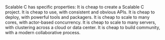 Scalable C has specific properties:
It is cheap to create a Scalable C project.
It is cheap to use, with consistent and obvious APIs.
It is cheap to deploy, with powerful tools and packagers.
It is cheap to scale to many cores, with actor-based concurrency.
It is cheap to scale to many servers, with clustering across a cloud or data center.
It is cheap to build community, with a modern collaborative process.
